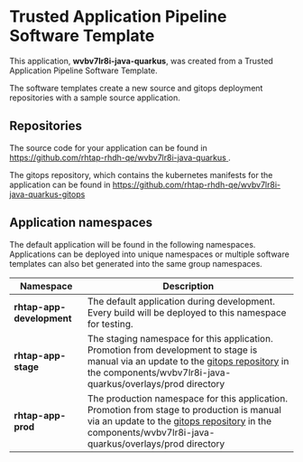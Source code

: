 # Trusted Application Pipeline Software Template

This application, **wvbv7lr8i-java-quarkus**, was created from a Trusted Application Pipeline Software Template.

The software templates create a new source and gitops deployment repositories with a sample source application. 

## Repositories

The source code for your application can be found in [https://github.com/rhtap-rhdh-qe/wvbv7lr8i-java-quarkus ](https://github.com/rhtap-rhdh-qe/wvbv7lr8i-java-quarkus ).
 
The gitops repository, which contains the kubernetes manifests for the application can be found in 
[https://github.com/rhtap-rhdh-qe/wvbv7lr8i-java-quarkus-gitops ](https://github.com/rhtap-rhdh-qe/wvbv7lr8i-java-quarkus-gitops ) 

## Application namespaces 

The default application will be found in the following namespaces. Applications can be deployed into unique namespaces or multiple software templates can also bet generated into the same group namespaces.  

|  Namespace   |  Description   |  
| -------- | -------- |   
| **rhtap-app-development** | The default application during development. Every build will be deployed to this namespace for testing. | 
| **rhtap-app-stage** | The staging namespace for this application. Promotion from development to stage is manual via an update to the [gitops repository](https://github.com/rhtap-rhdh-qe/wvbv7lr8i-java-quarkus-gitops ) in the components/wvbv7lr8i-java-quarkus/overlays/prod directory |  
| **rhtap-app-prod** | The production namespace for this application. Promotion from stage to production is manual via an update to the [gitops repository](https://github.com/rhtap-rhdh-qe/wvbv7lr8i-java-quarkus-gitops ) in the components/wvbv7lr8i-java-quarkus/overlays/prod directory | 